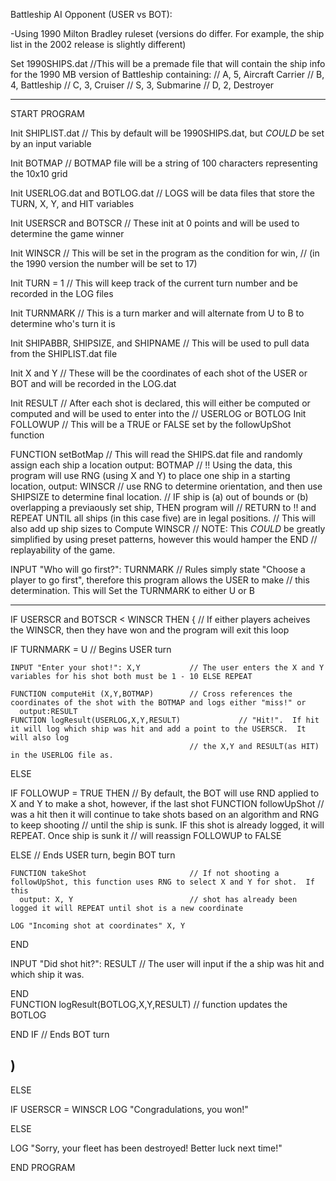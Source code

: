Battleship AI Opponent (USER vs BOT):

-Using 1990 Milton Bradley ruleset (versions do differ.  For example, the ship list in the 2002 release is slightly different)


Set 1990SHIPS.dat   //This will be a premade file that will contain the ship info for the 1990 MB version of Battleship containing:
                    //              A, 5, Aircraft Carrier
                    //              B, 4, Battleship
                    //              C, 3, Cruiser
                    //              S, 3, Submarine
                    //              D, 2, Destroyer
                    
--------------------------------------------------------------------------------------------------------------------------------------

START PROGRAM

Init SHIPLIST.dat                           // This by default will be 1990SHIPS.dat, but *COULD* be set by an input variable

Init BOTMAP                                 // BOTMAP file will be a string of 100 characters representing the 10x10 grid

Init USERLOG.dat and BOTLOG.dat             // LOGS will be data files that store the TURN, X, Y, and HIT variables 

Init USERSCR and BOTSCR                     // These init at 0 points and will be used to determine the game winner
                                    
Init WINSCR                                 // This will be set in the program as the condition for win,
                                            //    (in the 1990 version the number will be set to 17)
                                    
Init TURN = 1                               // This will keep track of the current turn number and be recorded in the LOG files

Init TURNMARK                               // This is a turn marker and will alternate from U to B to determine who's turn it is

Init SHIPABBR, SHIPSIZE, and SHIPNAME       // This will be used to pull data from the SHIPLIST.dat file 

Init X and Y                                // These will be the coordinates of each shot of the USER or BOT and will be recorded in the LOG.dat

Init RESULT                                 // After each shot is declared, this will either be computed or computed and will be used to enter into the
                                            //    USERLOG or BOTLOG
Init FOLLOWUP                               // This will be a TRUE or FALSE set by the followUpShot function            
                                       

FUNCTION setBotMap                          // This will read the SHIPS.dat file and randomly assign each ship a location
  output: BOTMAP                            //    !! Using the data, this program will use RNG (using X and Y) to place one ship in a starting location,
  output: WINSCR                            //    use RNG to determine orientation, and then use SHIPSIZE to determine final location.
                                            //    IF ship is (a) out of bounds or (b) overlapping a previaously set ship, THEN program will
                                            //    RETURN to !! and REPEAT UNTIL all ships (in this case five) are in legal positions. 
                                            // This will also add up ship sizes to Compute WINSCR
                                            // NOTE: This *COULD* be greatly simplified by using preset patterns, however this would hamper the 
END                                         //    replayability of the game.

INPUT "Who will go first?": TURNMARK        // Rules simply state "Choose a player to go first", therefore this program allows the USER to make
                                            //    this determination.  This will Set the TURNMARK to either U or B
                                            
----------------------------------------------------------------------------------------------------------------------------------------------------------------                                            
                                            
IF USERSCR and BOTSCR < WINSCR THEN {       // If either players acheives the WINSCR, then they have won and the program will exit this loop

  
  IF TURNMARK = U     // Begins USER turn
  
    INPUT "Enter your shot!": X,Y           // The user enters the X and Y variables for his shot both must be 1 - 10 ELSE REPEAT
    
    FUNCTION computeHit (X,Y,BOTMAP)        // Cross references the coordinates of the shot with the BOTMAP and logs either "miss!" or 
      output:RESULT
    FUNCTION logResult(USERLOG,X,Y,RESULT)             // "Hit!".  If hit it will log which ship was hit and add a point to the USERSCR.  It will also log 
                                            // the X,Y and RESULT(as HIT) in the USERLOG file as.
  ELSE   
 
  
  IF FOLLOWUP = TRUE THEN                   // By default, the BOT will use RND applied to X and Y to make a shot, however, if the last shot
     FUNCTION followUpShot                  //   was a hit then it will continue to take shots based on an algorithm and RNG to keep shooting
                                            //   until the ship is sunk.  IF this shot is already logged, it will REPEAT.  Once ship is sunk it
                                            //   will reassign FOLLOWUP to FALSE
  
  ELSE          // Ends USER turn, begin BOT turn
  
  
    FUNCTION takeShot                       // If not shooting a followUpShot, this function uses RNG to select X and Y for shot.  If this
      output: X, Y                          // shot has already been logged it will REPEAT until shot is a new coordinate
      
    LOG "Incoming shot at coordinates" X, Y
  END                                        
  
  INPUT "Did shot hit?": RESULT             // The user will input if the a ship was hit and which ship it was.
  
  END  
  FUNCTION logResult(BOTLOG,X,Y,RESULT)    //  function updates the BOTLOG  
  
  END IF        //  Ends BOT turn
                                            
)  
------------------------------------------------------------------------------------------------------------------------------------------------------------

ELSE

IF USERSCR = WINSCR LOG "Congradulations, you won!"

ELSE

LOG "Sorry, your fleet has been destroyed!  Better luck next time!"

END PROGRAM

